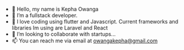 - 👋 Hello, my name is Kepha Owanga
- 👀 I’m a fullstack developer.
- 🌱 I love coding using flutter and Javascript. Current frameworks and libraries Im using are Laravel and React
- 💞️ I’m looking to collaborate with startups...
- 📫 You can reach me via email at owangakepha@gmail.com 

<!---
Kaypha/Kaypha is a ✨ special ✨ repository because its `README.md` (this file) appears on your GitHub profile.
You can click the Preview link to take a look at your changes.
--->
